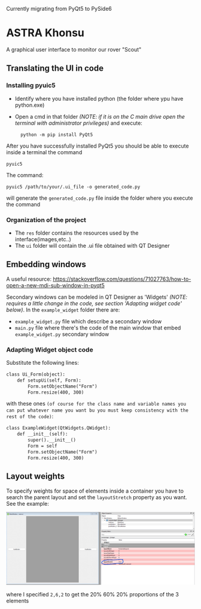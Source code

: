 Currently migrating from PyQt5 to PySide6

# ASTRA Khonsu

A graphical user interface to monitor our rover "Scout"

## Translating the UI in code

### Installing pyuic5

- Identify where you have installed python (the folder where ypu have python.exe)
- Open a cmd in that folder *(NOTE: if it is on the C main drive open the terminal with administrator privileges)* and execute: 

        python -m pip install PyQt5

After you have successfully installed PyQt5 you should be able to execute inside a terminal the command

    pyuic5

The command:

    pyuic5 /path/to/your/.ui_file -o generated_code.py

will generate the `generated_code.py` file inside the folder where you execute the command

### Organization of the project
 - The `res` folder contains the resources used by the interface(images,etc..)
 - The `ui` folder will contain the .ui file obtained with QT Designer

## Embedding windows

A useful resource: https://stackoverflow.com/questions/71027763/how-to-open-a-new-mdi-sub-window-in-pyqt5

Secondary windows can be modeled in QT Designer as 'Widgets' *(NOTE: requires a little change in the code, see section 'Adapting widget code' below)*. In the `example_widget` folder there are:
-  `example_widget.py` file which describe a secondary window 
-   `main.py` file where there's the code of the main window that embed `example_widget.py` secondary window

### Adapting Widget object code

Substitute the following lines:

    class Ui_Form(object):
        def setupUi(self, Form):
            Form.setObjectName("Form")
            Form.resize(400, 300)

with these ones `(of course for the class name and variable names you can put whatever name you want bu you must keep consistency with the rest of the code)`:

    class ExampleWidget(QtWidgets.QWidget):
        def __init__(self):
            super().__init__()
            Form = self
            Form.setObjectName("Form")
            Form.resize(400, 300)

## Layout weights

To specify weights for space of elements inside a container you have to search the parent layout and set the `layoutStretch` property as you want. See the example:

<img src="./images/stretch_example.png"></img>

where I specified `2,6,2` to get the 20% 60% 20% proportions of the 3 elements